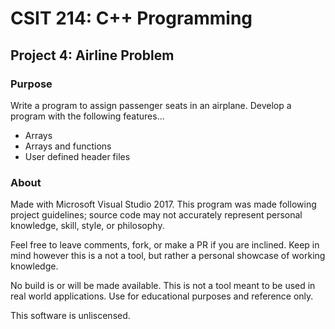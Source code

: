 # CSIT 214: C++ Programming
## Project 4: Airline Problem
### Purpose

Write a program to assign passenger seats in an airplane. 
Develop a program with the following features... 
* Arrays
* Arrays and functions
* User defined header files

### About

Made with Microsoft Visual Studio 2017. This program was made following project guidelines; source code may not accurately represent personal knowledge, skill, style, or philosophy.

Feel free to leave comments, fork, or make a PR if you are inclined. Keep in mind however this is a not a tool, but rather a personal showcase of working knowledge.

No build is or will be made available. This is not a tool meant to be used in real world applications. Use for educational purposes and reference only.

This software is unliscensed.
